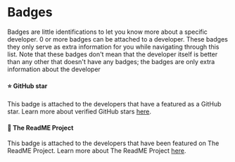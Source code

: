 # Badges
Badges are little identifications to let you know more about a specific developer. 0 or more badges can be attached to a developer. These badges they only serve as extra information for you while navigating through this list. Note that these badges don't mean that the developer itself is better than any other that doesn't have any badges; the badges are only extra information about the developer

#### :star: GitHub star
This badge is attached to the developers that have a featured as a GitHub star. Learn more about verified GitHub stars [here](https://stars.github.com/).

#### :page_facing_up: The ReadME Project
This badge is attached to the developers that have been featured on The ReadME Project. Learn more about The ReadME Project [here](https://github.com/readme).

